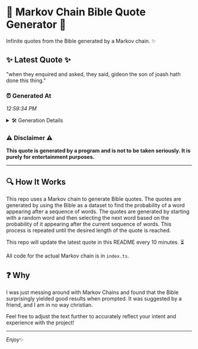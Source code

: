 # 📖 Markov Chain Bible Quote Generator 📖

Infinite quotes from the Bible generated by a Markov chain. ✨

## ✨ Latest Quote ✨
"when they enquired and asked, they said, gideon the son of joash hath done this thing."

### ⏰ Generated At
*12:59:34 PM*

<details>
    <summary>🛠️ Generation Details</summary>
    <p>
        <strong>🌱 Seed:</strong> when<br>
        <strong>🔄 Iterations:</strong> 15<br>
        <strong>📜 Context History:</strong><br>[ when ]: they<br>[ when, they ]: enquired<br>[ when, they, enquired ]: and<br>[ when, they, enquired, and ]: asked,<br>[ when, they, enquired, and, asked, ]: they<br>[ when, they, enquired, and, asked,, they ]: said,<br>[ they, enquired, and, asked,, they, said, ]: gideon<br>[ enquired, and, asked,, they, said,, gideon ]: the<br>[ and, asked,, they, said,, gideon, the ]: son<br>[ asked,, they, said,, gideon, the, son ]: of<br>[ they, said,, gideon, the, son, of ]: joash<br>[ said,, gideon, the, son, of, joash ]: hath<br>[ gideon, the, son, of, joash, hath ]: done<br>[ the, son, of, joash, hath, done ]: this<br>[ son, of, joash, hath, done, this ]: thing.<br>
    </p>
</details>

### ⚠️ Disclaimer ⚠️
**This quote is generated by a program and is not to be taken seriously. It is purely for entertainment purposes.**

---

## 🔍 How It Works

This repo uses a Markov chain to generate Bible quotes. The quotes are generated by using the Bible as a dataset to find the probability of a word appearing after a sequence of words. The quotes are generated by starting with a random word and then selecting the next word based on the probability of it appearing after the current sequence of words. This process is repeated until the desired length of the quote is reached.

This repo will update the latest quote in this README every 10 minutes. ⏳

All code for the actual Markov chain is in `index.ts`.

## ❓ Why

I was just messing around with Markov Chains and found that the Bible surprisingly yielded good results when prompted. 
It was suggested by a friend, and I am in no way christian.

Feel free to adjust the text further to accurately reflect your intent and experience with the project!

---

*Enjoy*✨
